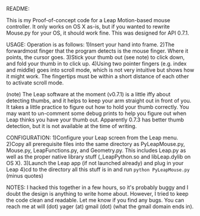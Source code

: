 README:

This is my Proof-of-concept code for a Leap Motion-based mouse controller. It only works on OS X as-is, but if you wanted to rewrite Mouse.py for your OS, it should work fine. This was designed for API 0.7.1.

USAGE:
Operation is as follows:
1)Insert your hand into frame.
2)The forwardmost finger that the program detects is the mouse finger. Where it points, the cursor goes.
3)Stick your thumb out (see note) to click down, and fold your thumb in to click up.
4)Using two pointer fingers (e.g. index and middle) goes into scroll mode, which is not very intuitive but shows how it might work. The fingertips must be within a short distance of each other to activate scroll mode.

(note) The Leap software at the moment (v0.7.1) is a little iffy about detecting thumbs, and it helps to keep your arm straight out in front of you. It takes a little practice to figure out how to hold your thumb correctly. You may want to un-comment some debug prints to help you figure out when Leap thinks you have your thumb out. Apparently 0.7.3 has better thumb detection, but it is not available at the time of writing.

CONFIGURATION:
1)Configure your Leap screen from the Leap menu.
2)Copy all prerequisite files into the same directory as PyLeapMouse.py, Mouse.py, LeapFunctions.py, and Geometry.py. This includes Leap.py as well as the proper native library stuff (_LeapPython.so and libLeap.dylib on OS X).
3)Launch the Leap app (if not launched already) and plug in your Leap
4)cd to the directory all this stuff is in and run `python PyLeapMouse.py` (minus quotes)

NOTES:
I hacked this together in a few hours, so it's probably buggy and I doubt the design is anything to write home about. However, I tried to keep the code clean and readable. Let me know if you find any bugs. You can reach me at  will (dot) yager (at) gmail (dot) (what the gmail domain ends in). 
